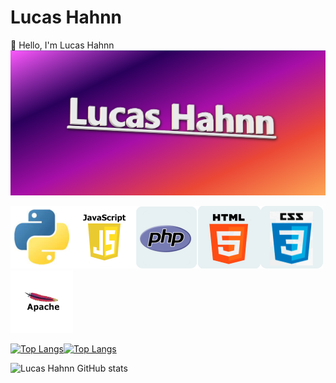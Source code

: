 # Lucas Hahnn
👋 Hello, I'm Lucas Hahnn
![capa](https://github.com/lucashahnndev/Lucas-Hahnn-DEV/blob/main/image/lucas%20hahnn.png)

![python](https://github.com/lucashahnndev/Lucas-Hahnn-DEV/blob/main/image/python.png)![Javascript](https://github.com/lucashahnndev/Lucas-Hahnn-DEV/blob/main/image/javascript.png)![PHP](https://github.com/lucashahnndev/Lucas-Hahnn-DEV/blob/main/image/php.png)![HTML](https://github.com/lucashahnndev/Lucas-Hahnn-DEV/blob/main/image/html.png)![CSS](https://github.com/lucashahnndev/Lucas-Hahnn-DEV/blob/main/image/css.png)![Apache](https://github.com/lucashahnndev/Lucas-Hahnn-DEV/blob/main/image/apache.png)
<!---
Lucas-Hahnn-DEV/Lucas-Hahnn-DEV is a ✨ special ✨ repository because its `README.md` (this file) appears on your GitHub profile.
You can click the Preview link to take a look at your changes.
--->
[![Top Langs](https://github-readme-stats.vercel.app/api/top-langs/?username=lucashahnndev)](https://github.com/anuraghazra/github-readme-stats)[![Top Langs](https://github-readme-stats.vercel.app/api/top-langs/?username=lucashahnndev&layout=pie)](https://github.com/lucashahnndev/github-readme-stats)


![Lucas Hahnn GitHub stats](https://github-readme-stats.vercel.app/api?username=lucashahnndev&show_icons=true&theme=transparent)

